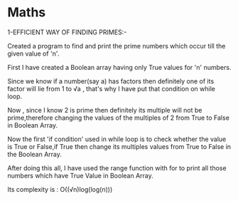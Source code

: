 # Maths
1-EFFICIENT WAY OF FINDING PRIMES:- 

Created a program to find and print the prime numbers which occur till the given value of 'n'.

First I have created a Boolean array having only True values for 'n' numbers.

Since we know if a number(say a) has factors then definitely one of its factor will lie from 1 to √a , that's why I have put that condition on while loop.

Now , since I know 2 is prime then definitely its multiple will not be prime,therefore changing the values of the multiples of 2 from True to False in Boolean Array.

Now the first 'if condition' used in while loop is to check whether the value is True or False,if True then change its multiples values from True to False in the Boolean Array.

After doing this all, I have used the range function with for to print all those numbers which have True Value in Boolean Array.

Its complexity is :  O((√n)log(log(n)))
